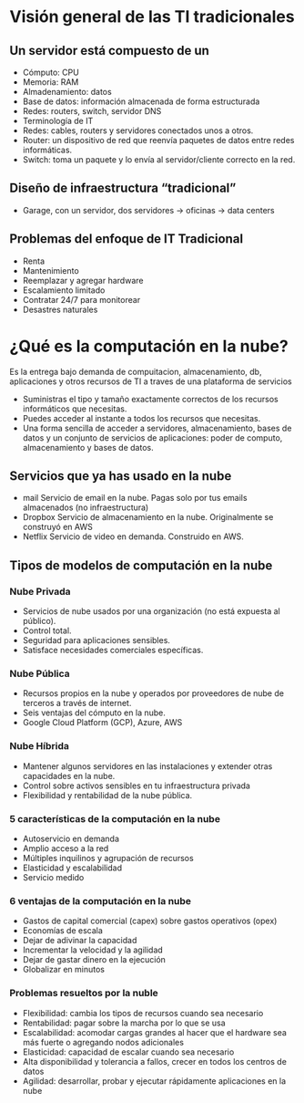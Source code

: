 # Visión general de las TI tradicionales
## Un servidor está compuesto de un
- Cómputo: CPU
- Memoria: RAM
- Almadenamiento: datos
- Base de datos: información almacenada de forma estructurada
- Redes: routers, switch, servidor DNS
- Terminología de IT
- Redes: cables, routers y servidores conectados unos a otros.
- Router: un dispositivo de red que reenvía paquetes de datos entre redes informáticas.
- Switch: toma un paquete y lo envía al servidor/cliente correcto en la red.
## Diseño de infraestructura “tradicional”
- Garage, con un servidor, dos servidores -> oficinas -> data centers
## Problemas del enfoque de IT Tradicional
- Renta
- Mantenimiento
- Reemplazar y agregar hardware
- Escalamiento limitado
- Contratar 24/7 para monitorear
- Desastres naturales

# ¿Qué es la computación en la nube?
Es la entrega bajo demanda de compuitacion, almacenamiento, db, aplicaciones y otros recursos de TI a traves de una plataforma de servicios
- Suministras el tipo y tamaño exactamente correctos de los recursos informáticos que necesitas.
- Puedes acceder al instante a todos los recursos que necesitas.
- Una forma sencilla de acceder a servidores, almacenamiento, bases de datos y un conjunto de servicios de aplicaciones: poder de computo, almacenamiento y bases de datos.
## Servicios que ya has usado en la nube
- mail Servicio de email en la nube. Pagas solo por tus emails almacenados (no infraestructura)
- Dropbox Servicio de almacenamiento en la nube. Originalmente se construyó en AWS
- Netflix Servicio de video en demanda. Construido en AWS.
## Tipos de modelos de computación en la nube
### Nube Privada
- Servicios de nube usados por una organización (no está expuesta al público).
- Control total.
- Seguridad para aplicaciones sensibles.
- Satisface necesidades comerciales específicas.
### Nube Pública
- Recursos propios en la nube y operados por proveedores de nube de terceros a través de internet. 
- Seis ventajas del cómputo en la nube.
- Google Cloud Platform (GCP), Azure, AWS
### Nube Híbrida
- Mantener algunos servidores en las instalaciones y extender otras capacidades en la nube.
- Control sobre activos sensibles en tu infraestructura privada
- Flexibilidad y rentabilidad de la nube pública.
### 5 características de la computación en la nube
- Autoservicio en demanda
- Amplio acceso a la red
- Múltiples inquilinos y agrupación de recursos
- Elasticidad y escalabilidad
- Servicio medido
### 6 ventajas de la computación en la nube
- Gastos de capital comercial (capex) sobre gastos operativos (opex)
- Economías de escala
- Dejar de adivinar la capacidad
- Incrementar la velocidad y la agilidad
- Dejar de gastar dinero en la ejecución
- Globalizar en minutos
### Problemas resueltos por la nuble
- Flexibilidad: cambia los tipos de recursos cuando sea necesario
- Rentabilidad: pagar sobre la marcha por lo que se usa
- Escalabilidad: acomodar cargas grandes al hacer que el hardware sea más fuerte o agregando nodos adicionales
- Elasticidad: capacidad de escalar cuando sea necesario
- Alta disponibilidad y tolerancia a fallos, crecer en todos los centros de datos
- Agilidad: desarrollar, probar y ejecutar rápidamente aplicaciones en la nube

